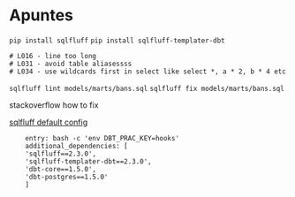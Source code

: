 # Apuntes
`pip install sqlfluff`
`pip install sqlfluff-templater-dbt`


```
# L016 - line too long
# L031 - avoid table aliasessss
# L034 - use wildcards first in select like select *, a * 2, b * 4 etc
```

`sqlfluff lint models/marts/bans.sql`
`sqlfluff fix models/marts/bans.sql`

stackoverflow how to fix 


[sqlfluff default config](https://docs.sqlfluff.com/en/stable/configuration.html#default-configuration)


```
    entry: bash -c 'env DBT_PRAC_KEY=hooks'
    additional_dependencies: [
    'sqlfluff==2.3.0',
    'sqlfluff-templater-dbt==2.3.0',
    'dbt-core==1.5.0',
    'dbt-postgres==1.5.0'
    ]
```
